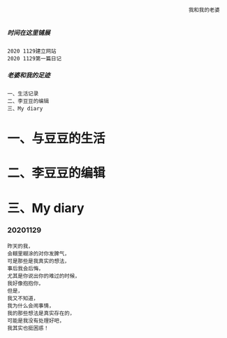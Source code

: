 
                                                              我和我的老婆
                                                              
```这个网站用来记录我和李豆豆，我最亲爱的老婆的生活。很遗憾没有从开始就建立它，时至今日才搞好，那它就要从今天起作为我和lidoudou的见证者。我有很多毛病，老婆帮助我改正了很多次之后我依旧会有，我也会责怪他，但是我不怕将爱情变成了亲情，我只希望吵架过后，自己或者你可以来这里看看，提醒一下自己，不要轻易的放弃。当然我的这些毛病我也会慢慢改正！20201129
```

##### 时间在这里铺展

```
2020 1129建立网站
2020 1129第一篇日记
```

##### 老婆和我的足迹

```
一、生活记录
二、李豆豆的编辑
三、My diary
```

# 一、与豆豆的生活


# 二、李豆豆的编辑


# 三、My diary

### 20201129

```
昨天的我，
会糊里糊涂的对你发脾气，
可是那些是我真实的想法，
事后我会后悔，
尤其是你说出你的难过的时候，
我好像抱抱你，
但是，
我又不知道，
我为什么会闹事情，
我的那些想法是真实存在的，
可能是我没有处理好吧，
我其实也挺困惑！
```

